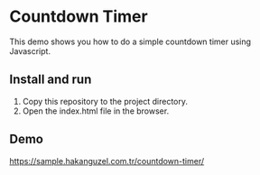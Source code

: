 # Countdown Timer

This demo shows you how to do a simple countdown timer using Javascript.

## Install and run
1. Copy this repository to the project directory.
2. Open the index.html file in the browser.

## Demo
https://sample.hakanguzel.com.tr/countdown-timer/
